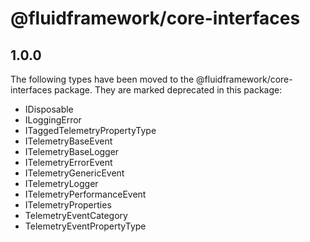 # @fluidframework/core-interfaces

## 1.0.0

The following types have been moved to the @fluidframework/core-interfaces package. They are marked deprecated in
this package:

- IDisposable
- ILoggingError
- ITaggedTelemetryPropertyType
- ITelemetryBaseEvent
- ITelemetryBaseLogger
- ITelemetryErrorEvent
- ITelemetryGenericEvent
- ITelemetryLogger
- ITelemetryPerformanceEvent
- ITelemetryProperties
- TelemetryEventCategory
- TelemetryEventPropertyType
